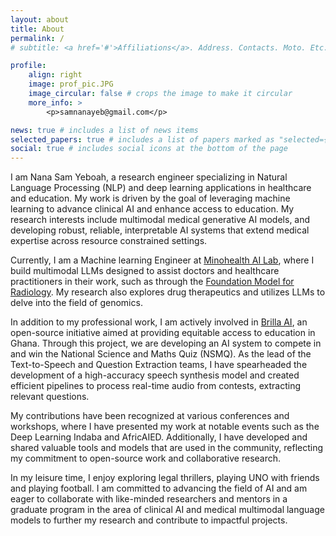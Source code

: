 ```yaml
---
layout: about
title: About
permalink: /
# subtitle: <a href='#'>Affiliations</a>. Address. Contacts. Moto. Etc.

profile:
    align: right
    image: prof_pic.JPG
    image_circular: false # crops the image to make it circular
    more_info: >
        <p>samnanayeb@gmail.com</p>

news: true # includes a list of news items
selected_papers: true # includes a list of papers marked as "selected={true}"
social: true # includes social icons at the bottom of the page
---
```


I am Nana Sam Yeboah, a research engineer specializing in Natural Language Processing (NLP) and deep learning applications in healthcare and education. My work is driven by the goal of leveraging machine learning to advance clinical AI and enhance access to education. My research interests include multimodal medical generative AI models, and developing robust, reliable, interpretable AI systems that extend medical expertise across resource constrained settings.

Currently, I am a Machine learning Engineer at [Minohealth AI Lab](https://www.minohealth.ai/), where I build multimodal LLMs designed to assist doctors and healthcare practitioners in their work, such as through the [Foundation Model for Radiology](<(https://gcgh.grandchallenges.org/grant/foundation-model-radiology)>). My research also explores drug therapeutics and utilizes LLMs to delve into the field of genomics.

In addition to my professional work, I am actively involved in [Brilla AI](https://github.com/brilla-ai/brilla-ai), an open-source initiative aimed at providing equitable access to education in Ghana. Through this project, we are developing an AI system to compete in and win the National Science and Maths Quiz (NSMQ). As the lead of the Text-to-Speech and Question Extraction teams, I have spearheaded the development of a high-accuracy speech synthesis model and created efficient pipelines to process real-time audio from contests, extracting relevant questions.

My contributions have been recognized at various conferences and workshops, where I have presented my work at notable events such as the Deep Learning Indaba and AfricAIED. Additionally, I have developed and shared valuable tools and models that are used in the community, reflecting my commitment to open-source work and collaborative research.

In my leisure time, I enjoy exploring legal thrillers, playing UNO with friends and playing football. I am committed to advancing the field of AI and am eager to collaborate with like-minded researchers and mentors in a graduate program in the area of clinical AI and medical multimodal language models to further my research and contribute to impactful projects.
